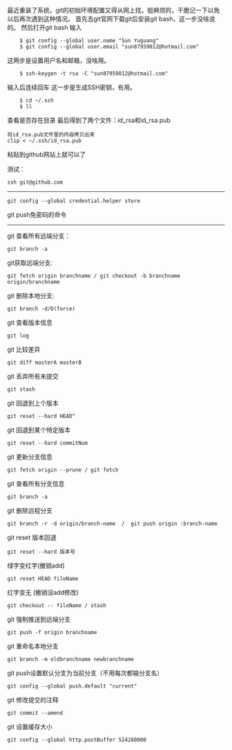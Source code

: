 最近重装了系统，git的初始环境配置又得从网上找，挺麻烦的，干脆记一下以免以后再次遇到这种情况。
首先去git官网下载git后安装git bash，这一步没啥说的。
然后打开git bash 输入
```
    $ git config --global user.name "Sun Yuguang"
    $ git config --global user.email "sun87959012@hotmail.com"
```
这两步是设置用户名和邮箱，没啥用。
```
	$ ssh-keygen -t rsa -C "sun87959012@hotmail.com"
```
输入后连续回车
这一步是生成SSH密钥，有用。
```
	$ cd ~/.ssh
	$ ll
```
查看是否存在目录
最后得到了两个文件：id_rsa和id_rsa.pub
```
将id_rsa.pub文件里的内容拷贝出来
clip < ~/.ssh/id_rsa.pub
```
粘贴到github网站上就可以了

测试：
```
ssh git@github.com
```
--------------------------------
```
git config --global credential.helper store
```
git push免密码的命令

-----
git 查看所有远端分支：
```
git branch -a
```
git获取远端分支:
```
git fetch origin branchname / git checkout -b branchname origin/branchname
```

git 删除本地分支:
```
git branch -d/D(force)
```
git 查看版本信息
```
git log
```
git 比较差异
```
git diff masterA masterB
```
git 丢弃所有未提交
```
git stash
```
git 回退到上个版本
```
git reset --hard HEAD^ 
```
git 回退到某个特定版本
```
git reset --hard commitNum
```
git 更新分支信息
```
git fetch origin --prune / git fetch
```
git 查看所有分支信息
```
git branch -a
```
git 删除远程分支
```
git branch -r -d origin/branch-name  /  git push origin :branch-name
```
git reset
版本回退
```
git reset --hard 版本号
```
绿字变红字(撤销add)
```
git reset HEAD fileName
```
红字变无 (撤销没add修改)
```
git checkout -- fileName / stash
```
git 强制推送到远端分支
```
git push -f origin branchname
```
git 重命名本地分支
```
git branch -m oldbranchname newbranchname
```
git push设置默认分支为当前分支（不用每次都输分支名）
```
git config --global push.default "current"
```
git 修改提交的注释
```
git commit --amend
```

git 设置缓存大小
```
git config --global http.postBuffer 524288000
```
